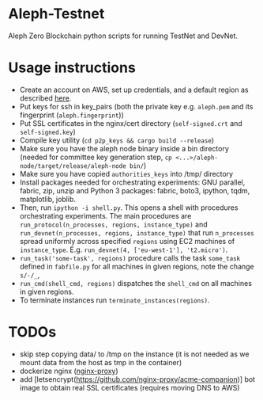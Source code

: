 # Aleph-Testnet

Aleph Zero Blockchain python scripts for running TestNet and DevNet.

# Usage instructions

- Create an account on AWS, set up credentials, and a default region as described [here](https://boto3.amazonaws.com/v1/documentation/api/latest/guide/quickstart.html#configuration).
- Put keys for ssh in key_pairs (both the private key e.g. `aleph.pem` and its fingerprint (`aleph.fingerprint`))
- Put SSL certificates in the nginx/cert directory (`self-signed.crt` and `self-signed.key`)
- Compile key utility (`cd p2p_keys && cargo build --release`)
- Make sure you have the aleph node binary inside a bin directory (needed for committee key generation step, `cp <...>/aleph-node/target/release/aleph-node bin/`)
- Make sure you have copied `authorities_keys` into /tmp/ directory
- Install packages needed for orchestrating experiments: GNU parallel, fabric, zip, unzip and Python 3 packages: fabric, boto3, ipython, tqdm, matplotlib, joblib.
- Then, run `ipython -i shell.py`. This opens a shell with procedures orchestrating experiments.
  The main procedures are `run_protocol(n_processes, regions, instance_type)` and
  `run_devnet(n_processes, regions, instance_type)` that run `n_processes` spread
  uniformly across specified `regions` using EC2 machines of `instance_type`. E.g.
  `run_devnet(4, ['eu-west-1'], 't2.micro')`.
- `run_task('some-task', regions)` procedure calls the task `some_task` defined in `fabfile.py` for all machines in given
  regions, note the change `s/-/_`,
- `run_cmd(shell_cmd, regions)` dispatches the `shell_cmd` on all machines in given regions.
- To terminate instances run `terminate_instances(regions)`.

# TODOs

- skip step copying data/ to /tmp on the instance (it is not needed as we mount data from the host as tmp in the container)
- dockerize nginx ([nginx-proxy](https://github.com/nginx-proxy/nginx-proxy))
- add [letsencrypt(https://github.com/nginx-proxy/acme-companion)] bot image to obtain real SSL certificates (requires moving DNS to AWS)
